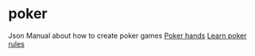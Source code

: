 # poker

Json Manual about how to create poker games
[Poker hands](https://www.pokerstrategy.com/poker-hand-charts-evaluations/)
[Learn poker rules](https://www.pokerstrategy.com/strategy/various-poker/texas-holdem-rules-strategy/1/)
